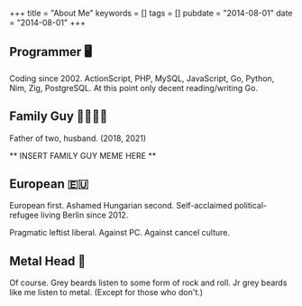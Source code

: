 +++
title = "About Me"
keywords = []
tags = []
pubdate = "2014-08-01"
date = "2014-08-01"
+++

## Programmer 🖥️

Coding since 2002. ActionScript, PHP, MySQL, JavaScript, Go, Python, Nim, Zig, PostgreSQL. At this point only decent reading/writing Go.

## Family Guy 👨‍👩‍👧‍👦

Father of two, husband. (2018, 2021)

\*\* INSERT FAMILY GUY MEME HERE \*\*

## European 🇪🇺

European first. Ashamed Hungarian second. Self-acclaimed political-refugee living Berlin since 2012.

Pragmatic leftist liberal. Against PC. Against cancel culture.

## Metal Head 🤘

Of course. Grey beards listen to some form of rock and roll. Jr grey beards like me listen to metal. (Except for those who don't.)